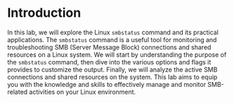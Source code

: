 # Introduction

In this lab, we will explore the Linux `smbstatus` command and its practical applications. The `smbstatus` command is a useful tool for monitoring and troubleshooting SMB (Server Message Block) connections and shared resources on a Linux system. We will start by understanding the purpose of the `smbstatus` command, then dive into the various options and flags it provides to customize the output. Finally, we will analyze the active SMB connections and shared resources on the system. This lab aims to equip you with the knowledge and skills to effectively manage and monitor SMB-related activities on your Linux environment.

